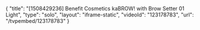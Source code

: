 {
    "title": "[1508429236] Benefit Cosmetics kaBROW! with Brow Setter  01 Light",
    "type": "solo",
    "layout": "iframe-static",
    "videoId": "123178783",
    "url": "\/tvpembed\/123178783"
}